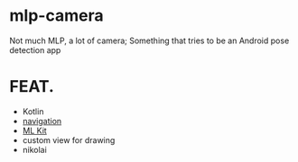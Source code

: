 # mlp-camera
Not much MLP, a lot of camera;
Something that tries to be an Android pose detection app
# FEAT.
- Kotlin
- [navigation](https://developer.android.com/guide/navigation/navigation-getting-started)
- [ML Kit](https://developers.google.com/ml-kit?hl=ru)
- custom view for drawing
- nikolai
